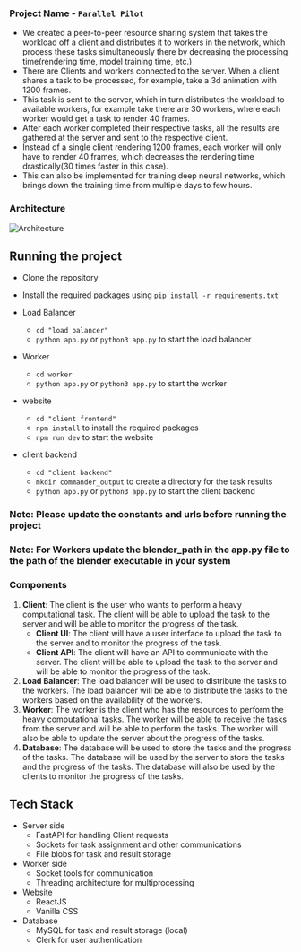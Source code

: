 ### Project Name - `Parallel Pilot`

- We created a peer-to-peer resource sharing system that takes the workload off a client
and distributes it to workers in the network, which process these tasks simultaneously
there by decreasing the processing time(rendering time, model training time, etc.)
- There are Clients and workers connected to the server. When a client shares a task to be
processed, for example, take a 3d animation with 1200 frames.
- This task is sent to the server, which in turn distributes the workload to available
workers, for example take there are 30 workers, where each worker would get a task to
render 40 frames.
- After each worker completed their respective tasks, all the results are gathered at the
server and sent to the respective client.
- Instead of a single client rendering 1200 frames, each worker will only have to render 40
frames, which decreases the rendering time drastically(30 times faster in this case).
- This can also be implemented for training deep neural networks, which brings down the
training time from multiple days to few hours.

### Architecture

![Architecture](https://i.imgur.com/I50BdUt.png)


## Running the project

- Clone the repository
- Install the required packages using `pip install -r requirements.txt`

- Load Balancer
  - `cd "load balancer"`
  - `python app.py` or `python3 app.py` to start the load balancer

- Worker
  - `cd worker`
  - `python app.py` or `python3 app.py` to start the worker

- website
  - `cd "client frontend"`
  - `npm install` to install the required packages
  - `npm run dev` to start the website

- client backend
  - `cd "client backend"`
  - `mkdir commander_output` to create a directory for the task results
  - `python app.py` or `python3 app.py` to start the client backend


### Note: Please update the constants and urls before running the project

### Note: For Workers update the blender_path in the app.py file to the path of the blender executable in your system


### Components

1. **Client**: The client is the user who wants to perform a heavy computational task. The client
   will be able to upload the task to the server and will be able to monitor the progress of the
   task.
   - **Client UI**: The client will have a user interface to upload the task to the server and to
     monitor the progress of the task.
   - **Client API**: The client will have an API to communicate with the server. The client will be
     able to upload the task to the server and will be able to monitor the progress of the task.
2. **Load Balancer**: The load balancer will be used to distribute the tasks to the workers. The
   load balancer will be able to distribute the tasks to the workers based on the availability of the
   workers.
3. **Worker**: The worker is the client who has the resources to perform the heavy computational
   tasks. The worker will be able to receive the tasks from the server and will be able to perform
   the tasks. The worker will also be able to update the server about the progress of the tasks.
4. **Database**: The database will be used to store the tasks and the progress of the tasks. The
   database will be used by the server to store the tasks and the progress of the tasks. The
   database will also be used by the clients to monitor the progress of the tasks.

## Tech Stack

- Server side
  - FastAPI for handling Client requests
  - Sockets for task assignment and other communications
  - File blobs for task and result storage
- Worker side
  - Socket tools for communication
  - Threading architecture for multiprocessing
- Website
  - ReactJS
  - Vanilla CSS
- Database
  - MySQL for task and result storage (local)
  - Clerk for user authentication
